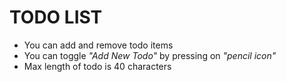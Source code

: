 # TODO LIST

- You can add and remove todo items
- You can toggle _"Add New Todo"_ by pressing on _"pencil icon"_
- Max length of todo is 40 characters